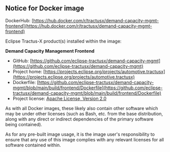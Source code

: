 ## Notice for Docker image

DockerHub: [https://hub.docker.com/r/tractusx/demand-capacity-mgmt-frontend](https://hub.docker.com/r/tractusx/demand-capacity-mgmt-frontend)

Eclipse Tractus-X product(s) installed within the image:

__Demand Capacity Management Frontend__

- GitHub: [https://github.com/eclipse-tractusx/demand-capacity-mgmt](https://github.com/eclipse-tractusx/demand-capacity-mgmt)
- Project home: [https://projects.eclipse.org/projects/automotive.tractusx](https://projects.eclipse.org/projects/automotive.tractusx)
- Dockerfile: [https://github.com/eclipse-tractusx/demand-capacity-mgmt/blob/main/build/frontend/Dockerfile](https://github.com/eclipse-tractusx/demand-capacity-mgmt/blob/main/build/frontend/Dockerfile)
- Project license: [Apache License, Version 2.0](https://github.com/eclipse-tractusx/demand-capacity-mgmt/blob/main/LICENSE)

As with all Docker images, these likely also contain other software which may be under other licenses
(such as Bash, etc. from the base distribution, along with any direct or indirect dependencies of the primary software being contained).

As for any pre-built image usage, it is the image user's responsibility to ensure that any use of this image complies with any relevant licenses for all software contained within.
